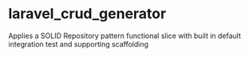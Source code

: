 # laravel_crud_generator
Applies a SOLID Repository pattern functional slice with built in default integration test and supporting scaffolding
